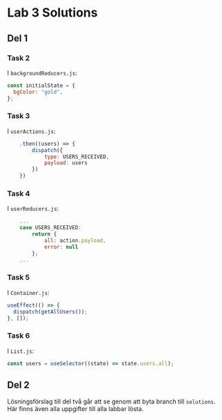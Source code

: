 # Lab 3 Solutions

## Del 1

### Task 2

I `backgroundReducers.js`:

```javascript
const initialState = {
  bgColor: "gold",
};
```

### Task 3

I `userActions.js`:

```javascript
    .then((users) => {
        dispatch({
            type: USERS_RECEIVED,
            payload: users
        })
    })
```

### Task 4

I `userReducers.js`:

```javascript
    ...
    case USERS_RECEIVED:
        return {
            all: action.payload,
            error: null
        };
    ...
```

### Task 5

I `Container.js`:

```javascript
useEffect(() => {
  dispatch(getAllUsers());
}, []);
```

### Task 6

I `List.js`:

```javascript
const users = useSelector((state) => state.users.all);
```

## Del 2

Lösningsförslag till del två går att se genom att byta branch till `solutions`. Här finns även alla uppgifter till alla labbar lösta.
